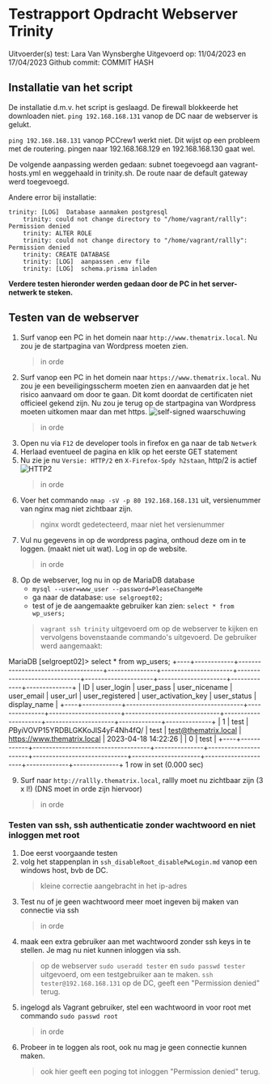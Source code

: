 # Testrapport Opdracht Webserver Trinity

Uitvoerder(s) test: Lara Van Wynsberghe
Uitgevoerd op: 11/04/2023 en 17/04/2023
Github commit:  COMMIT HASH

## Installatie van het script

De installatie d.m.v. het script is geslaagd. De firewall blokkeerde het downloaden niet.
`ping 192.168.168.131` vanop de DC naar de webserver is gelukt.

`ping 192.168.168.131` vanop PCCrew1 werkt niet. Dit wijst op een probleem met de routering. pingen naar 192.168.168.129 en 192.168.168.130 gaat wel.

De volgende aanpassing werden gedaan:
subnet toegevoegd aan vagrant-hosts.yml en weggehaald in trinity.sh.
De route naar de default gateway werd toegevoegd.

Andere error bij installatie:

```vagrant
trinity: [LOG]  Database aanmaken postgresql
    trinity: could not change directory to "/home/vagrant/rallly": Permission denied
    trinity: ALTER ROLE
    trinity: could not change directory to "/home/vagrant/rallly": Permission denied
    trinity: CREATE DATABASE
    trinity: [LOG]  aanpassen .env file
    trinity: [LOG]  schema.prisma inladen
```

**Verdere testen hieronder werden gedaan door de PC in het server-netwerk te steken.**

## Testen van de webserver

1. Surf vanop een PC in het domein naar `http://www.thematrix.local`. Nu zou je de startpagina van Wordpress moeten zien.
    > in orde
2. Surf vanop een PC in het domein naar `https://www.thematrix.local`. Nu zou je een beveiligingsscherm moeten zien en aanvaarden dat je het risico aanvaard om door te gaan. Dit komt doordat de certificaten niet officieel gekend zijn. Nu zou je terug op de startpagina van Wordpress moeten uitkomen maar dan met https.
![self-signed waarschuwing](./images/Testen_Jonas/self_signed_waarschuwing.png)
    > in orde
3. Open nu via `F12` de developer tools in firefox en ga naar de tab `Netwerk`
4. Herlaad eventueel de pagina en klik op het eerste GET statement
5. Nu zie je nu `Versie: HTTP/2` en `X-Firefox-Spdy h2staan`, http/2 is actief
![HTTP2](./images/Testen_Jonas/test_http2.png)
    > in orde
6. Voer het commando `nmap -sV -p 80 192.168.168.131` uit, versienummer van nginx mag niet zichtbaar zijn.
    > nginx wordt gedetecteerd, maar niet het versienummer
7. Vul nu gegevens in op de wordpress pagina, onthoud deze om in te loggen. (maakt niet uit wat). Log in op de website.
    > in orde
8. Op de webserver, log nu in op de MariaDB database
    - `mysql --user=www_user --password=PleaseChangeMe`
    - ga naar de database: `use selgroept02;`
    - test of je de aangemaakte gebruiker kan zien: `select * from wp_users;`
    > `vagrant ssh trinity` uitgevoerd om op de webserver te kijken en vervolgens bovenstaande commando's uitgevoerd. De gebruiker werd aangemaakt:

MariaDB [selgroept02]> select * from wp_users;
+----+------------+------------------------------------+---------------+----------------------+-----------------------------+---------------------+---------------------+-------------+--------------+
| ID | user_login | user_pass                          | user_nicename | user_email           | user_url                    | user_registered     | user_activation_key | user_status | display_name |
+----+------------+------------------------------------+---------------+----------------------+-----------------------------+---------------------+---------------------+-------------+--------------+
|  1 | test       | $P$ByiVOVP15YRDBLGKKoJlS4yF4Nh4fQ/ | test          | test@thematrix.local | https://www.thematrix.local | 2023-04-18 14:22:26 |                     |           0 | test         |
+----+------------+------------------------------------+---------------+----------------------+-----------------------------+---------------------+---------------------+-------------+--------------+
1 row in set (0.000 sec)

9.  Surf naar `http://rallly.thematrix.local`, rallly moet nu zichtbaar zijn  (3 x l!) (DNS moet in orde zijn hiervoor)
    > in orde

### Testen van ssh, ssh authenticatie zonder wachtwoord en niet inloggen met root

1. Doe eerst voorgaande testen
2. volg het stappenplan in `ssh_disableRoot_disablePwLogin.md` vanop een windows host, bvb de DC.
    > kleine correctie aangebracht in het ip-adres
3. Test nu of je geen wachtwoord meer moet ingeven bij maken van connectie via ssh
    > in orde
4. maak een extra gebruiker aan met wachtwoord zonder ssh keys in te stellen. Je mag nu niet kunnen inloggen via ssh.
    > op de webserver `sudo useradd tester` en `sudo passwd tester` uitgevoerd, om een testgebruiker aan te maken.
    `ssh tester@192.168.168.131` op de DC, geeft een "Permission denied" terug.
5. ingelogd als Vagrant gebruiker, stel een wachtwoord in voor root met commando `sudo passwd root`
    > in orde
6. Probeer in te loggen als root, ook nu mag je geen connectie kunnen maken.
    > ook hier geeft een poging tot inloggen "Permission denied" terug.
